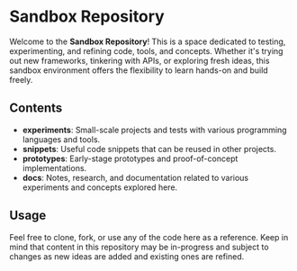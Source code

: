 # Sandbox Repository

Welcome to the **Sandbox Repository**! This is a space dedicated to testing, experimenting, and refining code, tools, and concepts. Whether it's trying out new frameworks, tinkering with APIs, or exploring fresh ideas, this sandbox environment offers the flexibility to learn hands-on and build freely.

## Contents

- **experiments**: Small-scale projects and tests with various programming languages and tools.
- **snippets**: Useful code snippets that can be reused in other projects.
- **prototypes**: Early-stage prototypes and proof-of-concept implementations.
- **docs**: Notes, research, and documentation related to various experiments and concepts explored here.

## Usage

Feel free to clone, fork, or use any of the code here as a reference. Keep in mind that content in this repository may be in-progress and subject to changes as new ideas are added and existing ones are refined.
